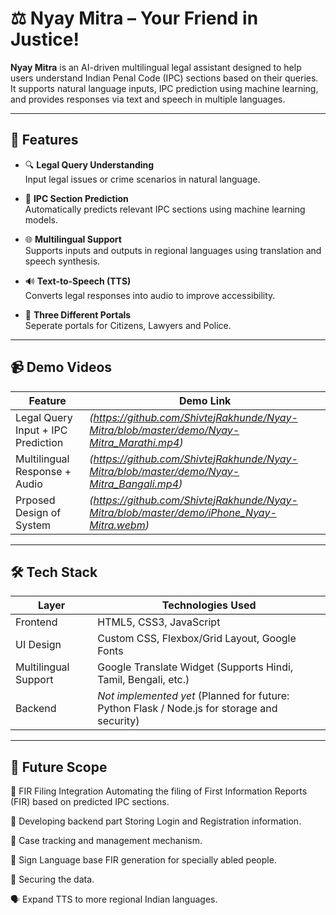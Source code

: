 # ⚖️ Nyay Mitra – Your Friend in Justice!

**Nyay Mitra** is an AI-driven multilingual legal assistant designed to help users understand Indian Penal Code (IPC) sections based on their queries. It supports natural language inputs, IPC prediction using machine learning, and provides responses via text and speech in multiple languages.

---

## 🌟 Features

- 🔍 **Legal Query Understanding**  
  Input legal issues or crime scenarios in natural language.

- 🧠 **IPC Section Prediction**  
  Automatically predicts relevant IPC sections using machine learning models.

- 🌐 **Multilingual Support**  
  Supports inputs and outputs in regional languages using translation and speech synthesis.

- 🔊 **Text-to-Speech (TTS)**  
  Converts legal responses into audio to improve accessibility.

- 📌 **Three Different Portals**  
  Seperate portals for Citizens, Lawyers and Police.


---

## 📹 Demo Videos

| Feature                      | Demo Link                                        |
|-----------------------------|--------------------------------------------------|
| Legal Query Input + IPC Prediction | *(https://github.com/ShivtejRakhunde/Nyay-Mitra/blob/master/demo/Nyay-Mitra_Marathi.mp4)*   |
| Multilingual Response + Audio      | *(https://github.com/ShivtejRakhunde/Nyay-Mitra/blob/master/demo/Nyay-Mitra_Bangali.mp4)*   |
| Prposed Design of System           | *(https://github.com/ShivtejRakhunde/Nyay-Mitra/blob/master/demo/iPhone_Nyay-Mitra.webm)*   |

---

## 🛠 Tech Stack

| Layer         | Technologies Used                                                                 |
|---------------|------------------------------------------------------------------------------------|
| Frontend      | HTML5, CSS3, JavaScript                                                           |
| UI Design     | Custom CSS, Flexbox/Grid Layout, Google Fonts                                     |
| Multilingual Support | Google Translate Widget (Supports Hindi, Tamil, Bengali, etc.)              |
| Backend       | *Not implemented yet* (Planned for future: Python Flask / Node.js for storage and security)  |
---

## 🔮 Future Scope
📝 FIR Filing Integration
  Automating the filing of First Information Reports (FIR) based on predicted IPC sections.

📌 Developing backend part
  Storing Login and Registration information.

📌 Case tracking and management mechanism.

📌 Sign Language base FIR generation for specially abled people.

📌 Securing the data.

🗣️ Expand TTS to more regional Indian languages.
